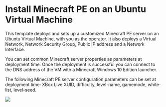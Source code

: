 # Install Minecraft PE on an Ubuntu Virtual Machine


This template deploys and sets up a customized Minecraft PE server on an Ubuntu Virtual Machine, with you as the operator. It also deploys a Virtual Network, Network Security Group, Public IP address and a Network Interface.

You can set common Minecraft server properties as parameters at deployment time. Once the deployment is successful you can connect to the DNS address of the VM with a Minecraft Windows 10 Edition launcher. 

The following Minecraft PE server configuration parameters can be set at deployment time: XBox Live XUID, difficulty, level-name, gamemode, white-list,  level-seed.

<a href="https://portal.azure.com/#create/Microsoft.Template/uri/https%3A%2F%2Fraw.githubusercontent.com%2Fgbowerman%2Fazure-minecraft%2Fmaster%2Fmcedu%2FmainTemplate.json" target="_blank">
    <img src="http://azuredeploy.net/deploybutton.png"/>
</a>

